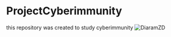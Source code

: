 # ProjectCyberimmunity
this repository was created to study cyberimmunity
![DiaramZD](https://user-images.githubusercontent.com/91672947/207662724-a8ad9b65-cf3e-4368-97b2-32cfafffc1e4.jpg)
